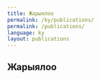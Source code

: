 ```yaml
---
title: Жарыялоо
permalink: /ky/publications/
permalink: /publications/
language: ky
layout: publications
---
```


## Жарыялоо
